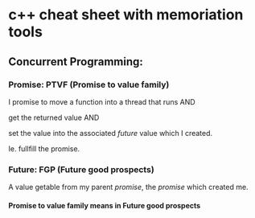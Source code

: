 # c++ cheat sheet with memoriation tools

## Concurrent Programming:

### Promise: PTVF (Promise to value family)

I promise to move a function into a thread that runs AND

   get the returned value AND 

   set the value into the associated _future_ value which I created.  

   Ie. fullfill the promise.

### Future: FGP (Future good prospects)

A value getable from my parent _promise_, the _promise_ which created me.

#### Promise to value family means in Future good prospects

